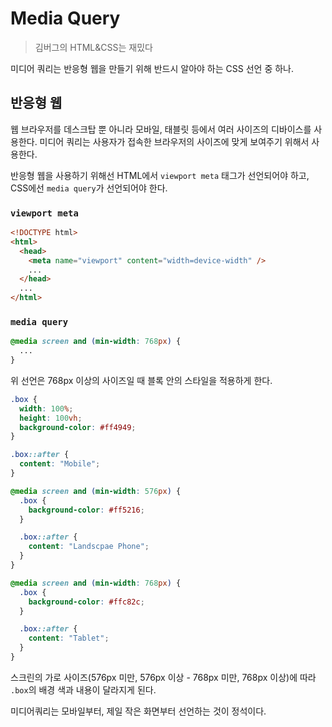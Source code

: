 # Media Query

> 김버그의 HTML&CSS는 재밌다

미디어 쿼리는 반응형 웹을 만들기 위해 반드시 알아야 하는 CSS 선언 중 하나.

## 반응형 웹

웹 브라우저를 데스크탑 뿐 아니라 모바일, 태블릿 등에서 여러 사이즈의 디바이스를 사용한다. 미디어 쿼리는 사용자가 접속한 브라우저의 사이즈에 맞게 보여주기 위해서 사용한다.

반응형 웹을 사용하기 위해선 HTML에서 `viewport meta` 태그가 선언되어야 하고, CSS에선 `media query`가 선언되어야 한다.

### `viewport meta`

```html
<!DOCTYPE html>
<html>
  <head>
    <meta name="viewport" content="width=device-width" />
    ...
  </head>
  ...
</html>
```

### `media query`

```CSS
@media screen and (min-width: 768px) {
  ...
}
```

위 선언은 768px 이상의 사이즈일 때 블록 안의 스타일을 적용하게 한다.

```css
.box {
  width: 100%;
  height: 100vh;
  background-color: #ff4949;
}

.box::after {
  content: "Mobile";
}

@media screen and (min-width: 576px) {
  .box {
    background-color: #ff5216;
  }

  .box::after {
    content: "Landscpae Phone";
  }
}

@media screen and (min-width: 768px) {
  .box {
    background-color: #ffc82c;
  }

  .box::after {
    content: "Tablet";
  }
}
```

스크린의 가로 사이즈(576px 미만, 576px 이상 - 768px 미만, 768px 이상)에 따라 `.box`의 배경 색과 내용이 달라지게 된다.

미디어쿼리는 모바일부터, 제일 작은 화면부터 선언하는 것이 정석이다.
